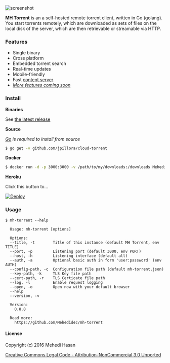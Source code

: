 <img src="https://cloud.githubusercontent.com/assets/633843/9855504/f30a715c-5b51-11e5-83f3-f4fab03e5459.png" alt="screenshot"/>

**MH Torrent** is an a self-hosted remote torrent client, written in Go (golang). You start torrents remotely, which are downloaded as sets of files on the local disk of the server, which are then retrievable or streamable via HTTP.

### Features

* Single binary
* Cross platform
* Embedded torrent search
* Real-time updates
* Mobile-friendly
* Fast [content server](http://golang.org/pkg/net/http/#ServeContent)
* [*More features coming soon*](https://github.com/Mehedidec/mh-torrent/labels/core-feature)

### Install

**Binaries**

See [the latest release](https://github.com/Mehedidec/mh-torrent/releases/latest)

**Source**

*[Go](https://golang.org/dl/) is required to install from source*

``` sh
$ go get -v github.com/jpillora/cloud-torrent
```

**Docker**

``` sh
$ docker run -d -p 3000:3000 -v /path/to/my/downloads:/downloads Mehedidec/mh-torrent
```

**Heroku**

Click this button to...

[![Deploy](https://www.herokucdn.com/deploy/button.png)](https://heroku.com/deploy)

### Usage

```
$ mh-torrent --help

  Usage: mh-torrent [options]

  Options:
  --title, -t        Title of this instance (default MH Torrent, env TITLE)
  --port, -p         Listening port (default 3000, env PORT)
  --host, -h         Listening interface (default all)
  --auth, -a         Optional basic auth in form 'user:password' (env AUTH)
  --config-path, -c  Configuration file path (default mh-torrent.json)
  --key-path, -k     TLS Key file path
  --cert-path, -r    TLS Certicate file path
  --log, -l          Enable request logging
  --open, -o         Open now with your default browser
  --help
  --version, -v

  Version:
    0.8.8

  Read more:
    https://github.com/Mehedidec/mh-torrent

```

#### License

Copyright (c) 2016 Mehedi Hasan

[Creative Commons Legal Code - Attribution-NonCommercial 3.0 Unported](LICENSE)
